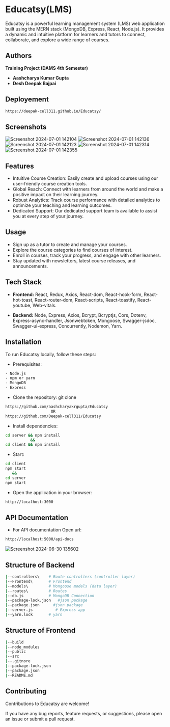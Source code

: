 
# Educatsy(LMS)

Educatsy is a powerful learning management system (LMS) web application built using the MERN stack (MongoDB, Express, React, Node.js). It provides a dynamic and intuitive platform for learners and tutors to connect, collaborate, and explore a wide range of courses.

## Authors

   **Training Project (DAMS 4th Semester)**

- **Aashcharya Kumar Gupta**
  <!-- - Roll Number: 22015002225 -->
- **Desh Deepak Bajpai**
  <!-- - Roll Number: 22015002269 -->
 
## Deployement

```bash
https://deepak-cell311.github.io/Educatsy/
```

## Screenshots

![Screenshot 2024-07-01 142104](https://github.com/aashcharyakrgupta/Educatsy/assets/174197287/1b531fd2-1ed0-483c-83a6-f62c192cf4ab)
![Screenshot 2024-07-01 142136](https://github.com/aashcharyakrgupta/Educatsy/assets/174197287/385f8949-2003-46ae-833a-7b4f31a6b623)
![Screenshot 2024-07-01 142123](https://github.com/aashcharyakrgupta/Educatsy/assets/174197287/9652fa69-9389-4e92-a5f9-36dad6537e52)
![Screenshot 2024-07-01 142314](https://github.com/aashcharyakrgupta/Educatsy/assets/174197287/e47a3f61-9f4b-46dc-9562-3eb7b509baab)
![Screenshot 2024-07-01 142355](https://github.com/aashcharyakrgupta/Educatsy/assets/174197287/fea9a166-b3be-4d75-96b5-0b8a84e57c33)

## Features

- Intuitive Course Creation: Easily create and upload courses using our user-friendly course creation tools.
- Global Reach: Connect with learners from around the world and make a positive impact on their learning journey.
- Robust Analytics: Track course performance with detailed analytics to optimize your teaching and learning outcomes.
- Dedicated Support: Our dedicated support team is available to assist you at every step of your journey.

## Usage

- Sign up as a tutor to create and manage your courses.
- Explore the course categories to find courses of interest.
- Enroll in courses, track your progress, and engage with other learners.
- Stay updated with newsletters, latest course releases, and announcements.


## Tech Stack

- **Frontend:** React, Redux, Axios, React-dom, React-hook-form, React-hot-toast, React-router-dom, React-scripts, React-toastify, React-youtube, Web-vitals.

- **Backend:** Node, Express, Axios, Bcrypt, Bcryptjs, Cors, Dotenv, Express-async-handler, Jsonwebtoken, Mongoose, Swagger-jsdoc, Swagger-ui-express, Concurrently, Nodemon, Yarn.


## Installation

To run Educatsy locally, follow these steps:
- Prerequisites:
```bash
- Node.js
- npm or yarn
- MongoDB
- Express
```
- Clone the repository: git clone 
```bash 
https://github.com/aashcharyakrgupta/Educatsy
                    OR
https://github.com/Deepak-cell311/Educatsy
```
- Install dependencies: 
``` bash
cd server && npm install
           &&
cd client && npm install
```
- Start: 
```bash
cd client
npm start
   &&
cd server
npm start
```
- Open the application in your browser: 
```bash 
http://localhost:3000
```
## API Documentation

- For API documentation Open url:

```bash
http://localhost:5000/api-docs
```
![Screenshot 2024-06-30 135602](https://github.com/aashcharyakrgupta/Educatsy/assets/174197287/d0459726-f8e6-4894-8cd5-dc77bdd7c231)


## Structure of Backend

```bash
|--controllers\    # Route controllers (controller layer)
|--Frontend\       # Frontend
|--models\         # Mongoose models (data layer)
|--routes\         # Routes
|--db.js           # MongoDB Connection
|--package-lock.json   #json package
|--package.json      #json package
|--server.js          # Express app
|--yarn.lock       # yarn

```

## Structure of Frontend

```bash
|--build                 
|--node_modules
|--public
|--src
|--.gitnore
|--package-lock.json
|--package.json
|--README.md
```

## Contributing

Contributions to Educatsy are welcome!

If you have any bug reports, feature requests, or suggestions, please open an issue or submit a pull request.

